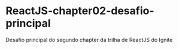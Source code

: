 # ReactJS-chapter02-desafio-principal
Desafio principal do segundo chapter da trilha de ReactJS do Ignite
